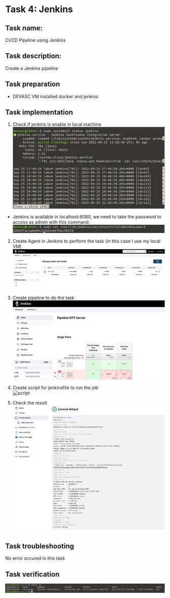 # Task 4: Jenkins

## Task name: 
CI/CD Pipeline using Jenkins

## Task description: 
Create a Jenkins pipeline

## Task preparation
- DEVASC VM installed docker and jenkins

## Task implementation
1. Check if jenkins is enable in local machine      
![jenkins run](task4.1screenshot.JPG)    
- Jenkins is available in localhost:8080, we need to take the password to access as admin with this command:     
![Access to jenkins](task4.2screenshot.JPG)

2. Create Agent in Jenkins to perform the task (in this case I use my local VM)    
![Agent](task4.3screenshot.JPG)

3. Create pipeline to do the task     
![pipeline](task4.4screenshot.JPG)   

4. Create script for jenkinsfile to run the job    
![script](task4scriptscreenshot.JPG) 

5. Check the result     
![Result](task4.5screenshot.JPG)         
 
## Task troubleshooting
No error occured in this task

## Task verification
![Confirm task4](task4.6screenshot.JPG)
